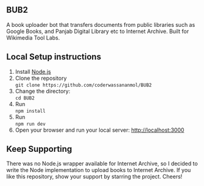 ## BUB2
A book uploader bot that transfers documents from public libraries such as Google Books, and Panjab Digital Library etc to Internet Archive. Built for Wikimedia Tool Labs.

## Local Setup instructions
1. Install [Node.js](https://nodejs.org/en/download/)
2. Clone the repository
<br />`git clone https://github.com/coderwassananmol/BUB2`
3. Change the directory:
<br />`cd BUB2`
4. Run <br /> `npm install`
5. Run <br /> `npm run dev`
6. Open your browser and run your local server: [http://localhost:3000](http://localhost:3000)

## Keep Supporting
There was no Node.js wrapper available for Internet Archive, so I decided to write the Node implementation to upload books to Internet Archive. If you like this repository, show your support by starring the project. Cheers!
